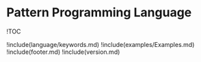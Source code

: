 # Pattern Programming Language

!TOC

!include(language/keywords.md)
!include(examples/Examples.md)
!include(footer.md)
!include(version.md)
